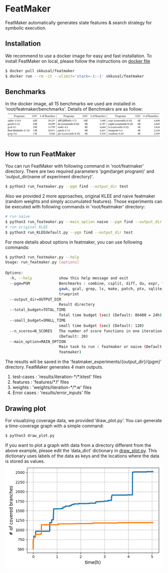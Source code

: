 # FeatMaker

FeatMaker automatically generates state features & search strategy for symbolic execution.

## Installation
We recommend to use a docker image for easy and fast installation. To install FeatMaker on local, please follow the instructions on [docker file](Dockerfile)
```bash
$ docker pull skkusal/featmaker
$ docker run --rm -it --ulimit='stack=-1:-1' skkusal/featmaker
```
## Benchmarks
In the docker image, all 15 benchmarks we used are installed in 'root/featmaker/benchmarks'. Details of Benchmakrs are as follow:
![benchmark_table](./featmaker_benchmarks.png)
## How to run FeatMaker
You can run FeatMaker with following command in 'root/featmaker' directory. There are two required parameters 'pgm(target program)' and 'output_dir(name of experiment directory)'. 
```bash
$ python3 run_featmaker.py --pgm find --output_dir test
```
Also we provided 2 more approaches, original KLEE and naive featmaker (random weights and simply accumulated features). Those experiments can be executed with following commands in 'root/featmaker' directory:
```bash
# run naive
$ python3 run_featmaker.py --main_option naive --pgm find --output_dir test
# run original KLEE
$ python3 run_KLEEdefault.py --pgm find --output_dir test
```
For more details about options in featmaker, you can use following commands:
```bash
$ python3 run_featmaker.py --help
Usage: run_featmaker.py [options]

Options:
  -h, --help            show this help message and exit
  --pgm=PGM             Benchmarks : combine, csplit, diff, du, expr, find,
                        gawk, gcal, grep, ls, make, patch, ptx, sqlite,
                        trueprint
  --output_dir=OUTPUT_DIR
                        Result directory
  --total_budget=TOTAL_TIME
                        Total time budget (sec) (Default: 86400 = 24h)
  --small_budget=SMALL_TIME
                        small time budget (sec) (Default: 120)
  --n_scores=N_SCORES   The number of score functions in one iteration
                        (Default: 20)
  --main_option=MAIN_OPTION
                        Main task to run : featmaker or naive (Default:
                        featmaker)
```
The results will be saved in the 'featmaker_experiments/{output_dir}/{pgm}' directory. FeatMaker generates 4 main outputs.
1. test-cases : 'results/iteration-\*/\*.ktest' files
2. features : 'features/\*.f' files
3. weights : 'weights/iteration-\*/\*.w' files
4. Error cases : 'results/error_inputs' file

## Drawing plot
For visualizing coverage data, we provided ’draw_plot.py’. You can generate a time-coverage graph with a simple command:
```bash
$ python3 draw_plot.py
```
If you want to plot a graph with data from a directory different from the above example, please edit the ’data_dict’ dictionary in [draw_plot.py](./draw_plot.py). This dictionary uses labels of the data as keys and the locations where the data is stored as values.
![find-coverage-comparison](./coverage.png)
